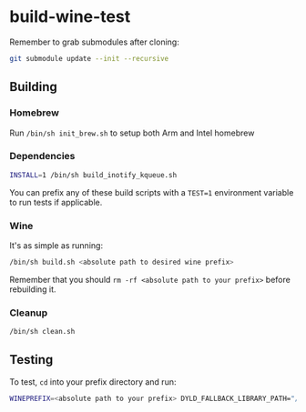 # build-wine-test

Remember to grab submodules after cloning:

```sh
git submodule update --init --recursive
```

## Building

### Homebrew

Run `/bin/sh init_brew.sh` to setup both Arm and Intel homebrew

### Dependencies

```sh
INSTALL=1 /bin/sh build_inotify_kqueue.sh
```

You can prefix any of these build scripts with a `TEST=1` environment variable to run tests if applicable.

### Wine

It's as simple as running:
```sh
/bin/sh build.sh <absolute path to desired wine prefix>
```
Remember that you should `rm -rf <absolute path to your prefix>` before rebuilding it.

### Cleanup

```sh
/bin/sh clean.sh
```

## Testing

To test, `cd` into your prefix directory and run:

```sh
WINEPREFIX=<absolute path to your prefix> DYLD_FALLBACK_LIBRARY_PATH="/usr/local/lib/" ./bin/wine winec
```
